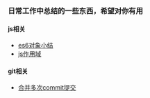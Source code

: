### 日常工作中总结的一些东西，希望对你有用

#### js相关
* [es6对象小结](https://github.com/signiliance/blog/blob/master/js%E7%9B%B8%E5%85%B3/es6%E5%AF%B9%E8%B1%A1%E5%B0%8F%E7%BB%93.md)
* [js作用域](https://github.com/signiliance/blog/blob/master/js%E7%9B%B8%E5%85%B3/js%E4%BD%9C%E7%94%A8%E5%9F%9F.md)


#### git相关
* [合并多次commit提交]()